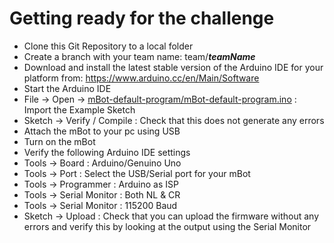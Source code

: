 # Getting ready for the challenge 

* Clone this Git Repository to a local folder
* Create a branch with your team name: team/***teamName***
* Download and install the latest stable version of the Arduino IDE for your platform from: https://www.arduino.cc/en/Main/Software
* Start the Arduino IDE
* File -> Open -> [mBot-default-program/mBot-default-program.ino](https://github.com/JDriven/mBot/blob/master/mBot-default-program/mBot-default-program.ino) : Import the Example Sketch
* Sketch -> Verify / Compile : Check that this does not generate any errors
* Attach the mBot to your pc using USB
* Turn on the mBot
* Verify the following Arduino IDE settings
 * Tools -> Board : Arduino/Genuino Uno
 * Tools -> Port : Select the USB/Serial port for your mBot
 * Tools -> Programmer : Arduino as ISP
 * Tools -> Serial Monitor : Both NL & CR
 * Tools -> Serial Monitor : 115200 Baud
* Sketch -> Upload : Check that you can upload the firmware without any errors and verify this by looking at the output using the Serial Monitor

